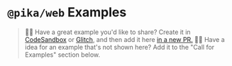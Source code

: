 # `@pika/web` Examples

> 🙋‍♀️ Have a great example you'd like to share? Create it in [CodeSandbox](https://codesandbox.io/) or [Glitch](https://glitch.com), and then add it here [in a new PR.](https://github.com/pikapkg/web/compare)
> 🙋‍♂️ Have a idea for an example that's not shown here? Add it to the "Call for Examples" section below.

